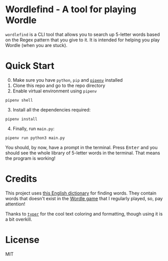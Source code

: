 # Wordlefind - A tool for playing Wordle

`wordlefind` is a CLI tool that allows you to search up 5-letter words based on the Regex
pattern that you give to it. It is intended for helping you play Wordle (when you are stuck).

# Quick Start

0. Make sure you have `python`, `pip` and [`pipenv`](https://pipenv.pypa.io/en/latest/) installed
1. Clone this repo and go to the repo directory
2. Enable virtual environment using `pipenv`

```
pipenv shell
```

3. Install all the dependencies required:

```
pipenv install
```

4. Finally, run `main.py`:

```
pipenv run python3 main.py
```

You should, by now, have a prompt in the terminal. Press <kbd>Enter</kbd> and you should see the whole library of 5-letter words in the terminal. That means the program is working!

# Credits

This project uses [this English dictionary](https://github.com/dwyl/english-words/) for finding words. They contain words that doesn't exist in the [Wordle game](https://wordlegame.org) that I regularly played, so, pay attention!

Thanks to [`typer`](https://typer.tiangolo.com) for the cool text coloring and formatting, though using it is a bit overkill.

# License

MIT
